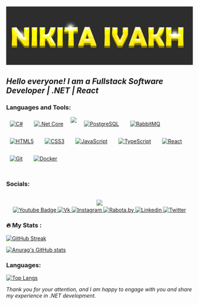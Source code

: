 [![Header](https://github.com/NikitaIvakh/NikitaIvakh/blob/main/assets/Picture.jpeg)](https://www.linkedin.com/in/nikita-ivakh-83b147263/)


## *Hello everyone! I am a Fullstack Software Developer | .NET | React*

### Languages and Tools:
<div style="display: flex; flex-wrap: wrap; gap: 10px;">
  <a href="https://docs.microsoft.com/en-us/dotnet/csharp/" target="_blank">
    <img style="margin: 10px" src="https://profilinator.rishav.dev/skills-assets/csharp-original.svg" alt="C#" height="50" />
  </a>
  <a href="https://dotnet.microsoft.com/download" target="_blank">
    <img style="margin: 10px" src="https://profilinator.rishav.dev/skills-assets/dotnetcore.png" alt=".Net Core" height="50" />
  </a>
  <a href="https://en.wikipedia.org/wiki/ASP.NET_Core">
    <img src="https://codeopinion.com/wp-content/uploads/2017/06/Bitmap-MEDIUM_ASP.NET-Core-MVC-Logo_2colors_Square_Boxed_RGB.png" height="50"/>
  </a>
  <a href="https://www.postgresql.org/" target="_blank">
    <img style="margin: 10px" src="https://profilinator.rishav.dev/skills-assets/postgresql-original-wordmark.svg" alt="PostgreSQL" height="50" />
  </a>
  <a href="https://www.rabbitmq.com/" target="_blank">
    <img style="margin: 10px" src="https://profilinator.rishav.dev/skills-assets/rabbitmq-icon.svg" alt="RabbitMQ" height="50" />
  </a>
  <a href="https://en.wikipedia.org/wiki/HTML5" target="_blank">
    <img style="margin: 10px" src="https://profilinator.rishav.dev/skills-assets/html5-original-wordmark.svg" alt="HTML5" height="50" />
  </a>
  <a href="https://www.w3schools.com/css/" target="_blank">
    <img style="margin: 10px" src="https://profilinator.rishav.dev/skills-assets/css3-original-wordmark.svg" alt="CSS3" height="50" />
  </a>
  <a href="https://www.javascript.com/" target="_blank">
    <img style="margin: 10px" src="https://profilinator.rishav.dev/skills-assets/javascript-original.svg" alt="JavaScript" height="50" />
  </a>
  <a href="https://www.typescriptlang.org/" target="_blank">
    <img style="margin: 10px" src="https://profilinator.rishav.dev/skills-assets/typescript-original.svg" alt="TypeScript" height="50" />
  </a>
  <a href="https://reactjs.org/" target="_blank">
    <img style="margin: 10px" src="https://profilinator.rishav.dev/skills-assets/react-original-wordmark.svg" alt="React" height="50" />
  </a>
  <a href="https://github.com/" target="_blank">
    <img style="margin: 10px" src="https://profilinator.rishav.dev/skills-assets/git-scm-icon.svg" alt="Git" height="50" />
  </a>
  <a href="https://www.docker.com/" target="_blank">
    <img style="margin: 10px" src="https://profilinator.rishav.dev/skills-assets/docker-original-wordmark.svg" alt="Docker" height="50" />
  </a>
</div>


<br>

### Socials:
<br/> 
<div id="header" align="center">
  <img src="https://media.giphy.com/media/M9gbBd9nbDrOTu1Mqx/giphy.gif" width="100"/>
<div id="badges">
  <a href="https://t.me/Nikita_Ivakh">
    <img src="https://img.shields.io/badge/-Telegram-090909?style=for-the-badge&logo=telegram&logoColor=27A0D9&logoColor=B4068E" alt="Youtube Badge"/>
  </a>
   <a href="https://vk.com/nikita.ivakh">
    <img src="https://img.shields.io/badge/-Vkontakte-090909?style=for-the-badge&logo=Vk&logoColor=4F7DB3" alt="Vk"/>
  </a>
  <a href="https://www.instagram.com/nikita.ivakh1337/">
    <img src="https://img.shields.io/badge/-Instagram-090909?style=for-the-badge&logo=instagram&logoColor=B4068E" alt="Instagram"/>
  </a>
  <a href="https://rabota.by/resume/6a9cf7c9ff0c5c75be0039ed1f32437465506e">
    <img src="https://img.shields.io/badge/-Rabota.by-090909?style=for-the-badge&logo=rabotaby&logoColor=FF6600" alt="Rabota.by"/>
  </a>
  <a href="https://www.linkedin.com/in/nikita-ivakh-83b147263/">
    <img src="https://img.shields.io/badge/LinkedIn-090909?style=for-the-badge&logo=linkedin&logoColor=white" alt="Linkedin"/>
  </a>
  <a href="https://twitter.com/ivakh_nikita">
    <img src="https://img.shields.io/badge/-Twitter-090909?style=for-the-badge&logo=Twitter&logoColor=1C9DEB" alt="Twitter"/>
  </a>
</div>
</div>


### :fire: My Stats :
[![GitHub Streak](https://github-readme-streak-stats.herokuapp.com/?user=NikitaIvakh)](https://git.io/streak-stats)

[![Anurag's GitHub stats](https://github-readme-stats.vercel.app/api?username=NikitaIvakh)](https://github.com/anuraghazra/github-readme-stats)

### Languages:
[![Top Langs](https://github-readme-stats.vercel.app/api/top-langs/?username=NikitaIvakh&layout=compact&theme=vision-friendly-white)](https://github.com/anuraghazra/github-readme-stats)

*Thank you for your attention, and I am happy to engage with you and share my experience in .NET development.*
